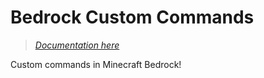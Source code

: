 # Bedrock Custom Commands

> [*Documentation here*](https://github.com/vytdev/custom-commands/blob/master/docs/index.md)

Custom commands in Minecraft Bedrock!
